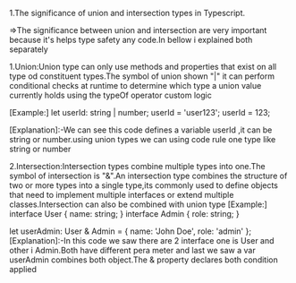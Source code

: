 1.The significance of union and intersection types in Typescript.


=>The significance between union and intersection are very important because it's helps type safety any code.In bellow i explained both separately

1.Union:Union type can only use methods and properties that exist on all type od constituent types.The symbol of union shown "|" it can perform conditional checks at runtime to determine which type a union value currently holds using  the typeOf operator custom logic

[Example:]
   let userId: string | number;
   userId = 'user123';
   userId = 123;

[Explanation]:-We can see this code defines a variable userId ,it can be string or number.using union types we can using code rule one type like string or number


2.Intersection:Intersection types combine multiple types into one.The symbol of intersection is "&".An intersection type combines the structure of two or more types into a single type,its commonly used to define objects that need to implement multiple interfaces or extend multiple classes.Intersection can also be combined with union type
[Example:]
interface User {
    name: string;
}
interface Admin {
    role: string;
}

let userAdmin: User & Admin = {
    name: 'John Doe',
    role: 'admin'
};
[Explanation]:-In this code we saw there are 2 interface one is User and other i Admin.Both have different pera meter and last we saw a var userAdmin combines both object.The & property declares both condition applied
